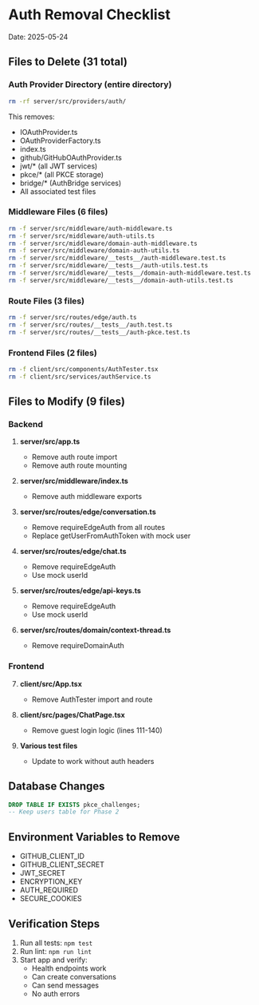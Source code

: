 # Auth Removal Checklist
Date: 2025-05-24

## Files to Delete (31 total)

### Auth Provider Directory (entire directory)
```bash
rm -rf server/src/providers/auth/
```
This removes:
- IOAuthProvider.ts
- OAuthProviderFactory.ts
- index.ts
- github/GitHubOAuthProvider.ts
- jwt/* (all JWT services)
- pkce/* (all PKCE storage)
- bridge/* (AuthBridge services)
- All associated test files

### Middleware Files (6 files)
```bash
rm -f server/src/middleware/auth-middleware.ts
rm -f server/src/middleware/auth-utils.ts
rm -f server/src/middleware/domain-auth-middleware.ts
rm -f server/src/middleware/domain-auth-utils.ts
rm -f server/src/middleware/__tests__/auth-middleware.test.ts
rm -f server/src/middleware/__tests__/auth-utils.test.ts
rm -f server/src/middleware/__tests__/domain-auth-middleware.test.ts
rm -f server/src/middleware/__tests__/domain-auth-utils.test.ts
```

### Route Files (3 files)
```bash
rm -f server/src/routes/edge/auth.ts
rm -f server/src/routes/__tests__/auth.test.ts
rm -f server/src/routes/__tests__/auth-pkce.test.ts
```

### Frontend Files (2 files)
```bash
rm -f client/src/components/AuthTester.tsx
rm -f client/src/services/authService.ts
```

## Files to Modify (9 files)

### Backend
1. **server/src/app.ts**
   - Remove auth route import
   - Remove auth route mounting

2. **server/src/middleware/index.ts**
   - Remove auth middleware exports

3. **server/src/routes/edge/conversation.ts**
   - Remove requireEdgeAuth from all routes
   - Replace getUserFromAuthToken with mock user

4. **server/src/routes/edge/chat.ts**
   - Remove requireEdgeAuth
   - Use mock userId

5. **server/src/routes/edge/api-keys.ts**
   - Remove requireEdgeAuth
   - Use mock userId

6. **server/src/routes/domain/context-thread.ts**
   - Remove requireDomainAuth

### Frontend
7. **client/src/App.tsx**
   - Remove AuthTester import and route

8. **client/src/pages/ChatPage.tsx**
   - Remove guest login logic (lines 111-140)

9. **Various test files**
   - Update to work without auth headers

## Database Changes
```sql
DROP TABLE IF EXISTS pkce_challenges;
-- Keep users table for Phase 2
```

## Environment Variables to Remove
- GITHUB_CLIENT_ID
- GITHUB_CLIENT_SECRET  
- JWT_SECRET
- ENCRYPTION_KEY
- AUTH_REQUIRED
- SECURE_COOKIES

## Verification Steps
1. Run all tests: `npm test`
2. Run lint: `npm run lint`
3. Start app and verify:
   - Health endpoints work
   - Can create conversations
   - Can send messages
   - No auth errors